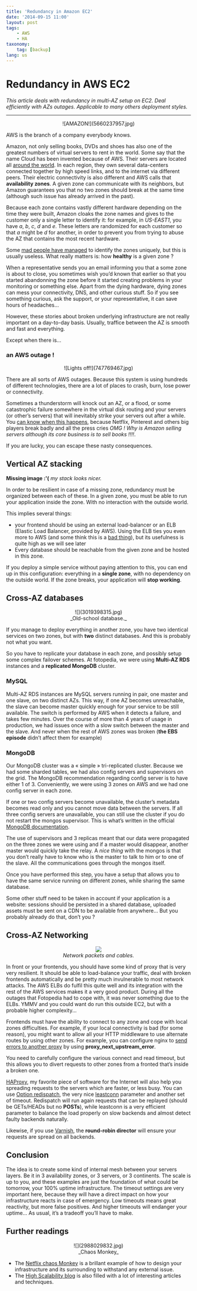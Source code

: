 ```yaml
---
title: 'Redundancy in Amazon EC2'
date: '2014-09-15 11:00'
layout: post
tags:
    - AWS
    - HA
taxonomy:
    tag: [backup]
lang: us
---
```


# Redundancy in AWS EC2

*This article deals with redundancy in multi-AZ setup on EC2. Deal efficiently with AZs outages. Applicable to many others deployment styles.*

----
<center markdown='1'>
<div markdown="1">
![AMAZON!](5660237957.jpg)
</div>
</center>

AWS is the branch of a company everybody knows.

Amazon, not only selling books, DVDs and shoes has also one of the greatest numbers of virtual servers to rent in the world. Some say that the name Cloud has been invented because of AWS. Their servers are located all [around the world][1]. In each region, they own several data-centers connected together by high speed links, and to the internet via different peers. Their electric connectivity is also different and AWS calls that **availability zones**. A given zone can communicate with its neighbors, but Amazon guarantees you that no two zones should break at the same time (although such issue has already arrived in the past).

Because each zone contains vastly different hardware depending on the time they were built, Amazon cloaks the zone names and gives to the customer only a single letter to identify it: for example, in *US-EAST1*, you have *a*, *b*, *c*, *d* and *e*. These letters are  randomized for each customer so that *a* might be *d* for another, in order to prevent you from trying to abuse the AZ that contains the most recent hardware.

Some [mad people have managed][2] to identify the zones uniquely, but this is usually useless. What really matters is: how **healthy** is a given zone ?

When a representative sends you an email informing you that a some zone is about to close, you sometimes wish you’d known that earlier so that you started abandonning the zone before it started creating problems in your monitoring or something else. Apart from the dying hardware, dying zones can mess your connectivity, DNS, and other curious stuff. So if you see something curious, ask the support, or your representative, it can save hours of headaches…

However, these stories about broken underlying infrastructure are not really important on a day-to-day basis. Usually, traffice between the AZ is smooth and fast and everything.

Except when there is…

### an AWS outage !
<center markdown='1'>
<div markdown="1">
![Lights off!](747769467.jpg)
</div>
</center>

There are all sorts of AWS outages. Because this system is using hundreds of different technologies, there are a lot of places to crash, burn, lose power or connectivity.

Sometimes a thunderstorm will knock out an AZ, or a flood, or some catastrophic failure somewhere in the virtual disk routing and your servers (or other’s servers) that will inevitably strike your servers out after a while.
You [can know when this happens][3], because Netflix, Pinterest and others big players break badly and all the press cries *OMG ! Why is Amazon selling servers although its core business is to sell books !!!!*.

If you are lucky, you can escape these nasty consequences.

## Vertical AZ stacking


**Missing image :'(**
_my stack looks nicer._


In order to be resilient in case of a missing zone, redundancy must be organized between each of these. In a given zone, you must be able to run your application inside the zone. With no interaction with the outside world.

This implies several things:

- your frontend should be using an external load-balancer or an ELB (Elastic Load Balancer, provided by AWS). Using the ELB ties you even more to AWS (and some think this is a [bad thing][4]), but its usefulness is quite high as we will see later
- Every database should be reachable from the given zone and be hosted in this zone.

If you deploy a simple service without paying attention to this, you can end up in this configuration: everything in a **single zone**, with no dependency on the outside world. If the zone breaks, your application will **stop working**.

## Cross-AZ databases

<center markdown='1'>
<div markdown="1">
![](3019398315.jpg)
<br>
_Old-school database._
</div>
</center>


If you manage to deploy everything in another zone, you have two identical services on two zones, but with **two** distinct databases. And this is probably not what you want.

So you have to replicate your database in each zone, and possibly setup some complex failover schemes. At fotopedia, we were using **Multi-AZ RDS** instances and a **replicated MongoDB** cluster.

### MySQL

Multi-AZ RDS instances are MySQL servers running in pair, one master and one slave, on two distinct AZs. This way, if one AZ becomes unreachable, the slave can become master quickly enough for your service to be still available. The switch is performed by AWS when it detects a failure, and takes  few minutes. Over the course of more than 4 years of usage in production, we had issues once with a slow switch between the master and the slave. And never when the rest of AWS zones was broken (**the EBS episode** didn’t affect them for example)

### MongoDB

Our MongoDB cluster was a « simple » tri-replicated cluster. Because we had some sharded tables, we had also config servers and supervisors on the grid. The MongoDB recommendation regarding config server is to have either 1 of 3. Conveniently, we were using 3 zones on AWS and we had one config server in each zone.

If one or two config servers become unavailable, the cluster’s metadata becomes read only and you cannot move data between the servers. If all three config servers are unavailable, you can still use the cluster if you do not restart the mongos supervisor. This is what’s written in the official [MongoDB documentation][5].

The use of supervisors and 3 replicas meant that our data were propagated on the three zones we were using and if a master would disappear, another master would quickly take the relay. A _nice thing_ with the mongos is that you don’t really have to know who is the master to talk to him or to one of the slave. All the communications goes through the mongos itself.

Once you have performed this step, you have a setup that allows you to have the same service running on different zones, while sharing the same database.

Some other stuff need to be taken in account if your application is a website: sessions should be persisted in a shared database, uploaded assets must be sent on a CDN to be available from anywhere… But you probably already do that, don’t you ?

## Cross-AZ Networking

<center markdown='1'>
<div markdown="1">

![](474313512.jpg)
<br>
_Network packets and cables._

</div>
</center>

In front or your frontends, you should have some kind of proxy that is very very resilient. It should be able to load-balance your traffic, deal with broken frontends automatically and be pretty much  invulnerable to most network attacks. The AWS ELBs do fulfil this quite well and its integration with the rest of the AWS services makes it a very good product. During all the outages that Fotopedia had to cope with, it was never something due to the ELBs. YMMV and you could want do run this outside EC2, but with a probable higher complexity...

Frontends must have the ability to connect to any zone and cope with local zones difficulties. For example, if your local connectivity is bad (for some reason), you might want to allow all your HTTP middleware to use alternate routes by using other zones. For example, you can configure nginx to [send errors to another proxy][6] by using **proxy\_next\_upstream\_error**.

You need to carefully configure the various connect and read timeout, but this allows you to divert requests to other zones from a fronted that’s inside a broken one.

[HAProxy][7], my favorite piece of software for the Internet will also help you spreading requests to the servers which are faster, or less busy.  You can use [Option redispatch][8], the very nice [leastconn][9] parameter and another set of timeout. Redispatch will run again requests that can be replayed (should be GETs/HEADs but no **POSTs**), while leastconn is a very efficient parameter to balance the load properly on slow backends and almost detect faulty backends naturally.

Likewise, if you use [Varnish][10], the **round-robin director** will ensure your requests are spread on all backends.

## Conclusion

The idea is to create some kind of internal mesh between your servers layers. Be it in 3 availability zones, or 3 servers, or 3 continents. The scale is up to you, and these examples are just the foundation of what could be tomorrow, your 100% uptime infrastructure. The timeout settings are very important here, because they will have a direct impact on how your infrastructure reacts in case of emergency. Low timeouts means great reactivity, but more false positives. And higher timeouts will endanger your uptime… As usual, it’s a tradeoff you’ll have to make.

## Further readings
<center markdown='1'>
<div markdown="1">
![](2988029832.jpg)
<br/>
_Chaos Monkey_
</div>
</center>

- The [Netflix chaos Monkey][11] is a brillant example of how to design your infrastructure and its surrounding to withstand any external issue.
- The [High Scalability blog][12] is also filled with a lot of interesting articles and techniques.



[1]:	http://docs.aws.amazon.com/AWSEC2/latest/UserGuide/using-regions-availability-zones.html
[2]:	http://alestic.com/2009/07/ec2-availability-zones
[3]:	http://aws.amazon.com/fr/message/67457/
[4]:	http://www.rightscale.com/blog/cloud-management-best-practices/aws-outage-lessons-learned-if-netflix-can-suffer-so-can-you
[5]:	http://docs.mongodb.org/manual/core/sharded-cluster-config-servers/
[6]:	http://nginx.org/en/docs/http/ngx_http_proxy_module.html#proxy_next_upstream
[7]:	http://www.haproxy.org/
[8]:	http://cbonte.github.io/haproxy-dconv/configuration-1.5.html#option%20redispatch
[9]:	http://cbonte.github.io/haproxy-dconv/configuration-1.5.html#4.2-balance
[10]:	https://www.varnish-cache.org/trac/wiki/LoadBalancing
[11]:	https://github.com/Netflix/SimianArmy/wiki/Chaos-Monkey
[12]:	http://highscalability.com/

[image-1]:	http://fa.oct.zoy.org/flickr/5660237957
[image-2]:	http://fa.oct.zoy.org/flickr/747769467
[image-3]:	http://fa.oct.zoy.org/flickr/4815088397
[image-4]:	http://fa.oct.zoy.org/flickr/3019398315
[image-5]:	http://fa.oct.zoy.org/flickr/474313512
[image-6]:	http://fa.oct.zoy.org/flickr/2988029832
